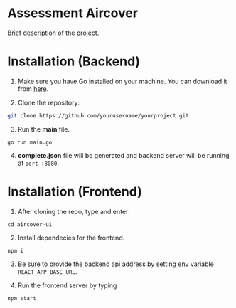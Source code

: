 # Assessment Aircover

Brief description of the project.

# Installation (Backend)

1. Make sure you have Go installed on your machine. You can download it from [here](https://golang.org/dl/).

2. Clone the repository:

```bash
git clone https://github.com/yourusername/yourproject.git
```

3. Run the **main** file.

```
go run main.go
```

4. **complete.json** file will be generated and backend server will be running at `port :8080`.

# Installation (Frontend)

1. After cloning the repo, type and enter

```
cd aircover-ui
```

2. Install dependecies for the frontend.

```
npm i
```

3. Be sure to provide the backend api address by setting env variable `REACT_APP_BASE_URL`.

4. Run the frontend server by typing

```
npm start
```
